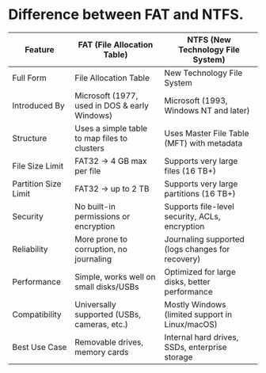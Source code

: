 # Difference between FAT and NTFS.

| Feature                | FAT (File Allocation Table)                   | NTFS (New Technology File System)               |
|-------------------------|-----------------------------------------------|------------------------------------------------|
| Full Form              | File Allocation Table                         | New Technology File System                      |
| Introduced By          | Microsoft (1977, used in DOS & early Windows) | Microsoft (1993, Windows NT and later)          |
| Structure              | Uses a simple table to map files to clusters  | Uses Master File Table (MFT) with metadata      |
| File Size Limit        | FAT32 → 4 GB max per file                     | Supports very large files (16 TB+)              |
| Partition Size Limit   | FAT32 → up to 2 TB                            | Supports very large partitions (16 TB+)         |
| Security               | No built-in permissions or encryption         | Supports file-level security, ACLs, encryption  |
| Reliability            | More prone to corruption, no journaling       | Journaling supported (logs changes for recovery)|
| Performance            | Simple, works well on small disks/USBs        | Optimized for large disks, better performance   |
| Compatibility          | Universally supported (USBs, cameras, etc.)   | Mostly Windows (limited support in Linux/macOS) |
| Best Use Case          | Removable drives, memory cards                | Internal hard drives, SSDs, enterprise storage  |
